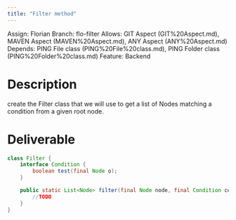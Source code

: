```yaml
---
title: "Filter method"
---
```

Assign: Florian 
Branch: flo-filter
Allows: GIT Aspect (GIT%20Aspect.md), MAVEN Aspect (MAVEN%20Aspect.md), ANY Aspect (ANY%20Aspect.md)
Depends: PING File class (PING%20File%20class.md), PING Folder class (PING%20Folder%20class.md)
Feature: Backend

# Description

create the Filter class that we will use to get a list of Nodes matching a condition from a given root node.

# Deliverable

```java
class Filter {
    interface Condition {
        boolean test(final Node o);
    }

    public static List<Node> filter(final Node node, final Condition condition) {
        //TODO
    }
}

```
